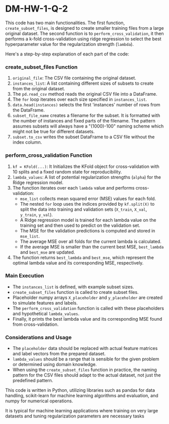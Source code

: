 # DM-HW-1-Q-2

This code has two main functionalities. The first function, `create_subset_files`, is designed to create smaller training files from a large original dataset. The second function is to `perform_cross_validation`, it then performs a k-fold cross-validation using ridge regression to select the best hyperparameter value for the regularization strength (`lambda`).

Here's a step-by-step explanation of each part of the code:

### create_subset_files Function
1. `original_file`: The CSV file containing the original dataset.
2. `instances_list`: A list containing different sizes of subsets to create from the original dataset.
3. The `pd.read_csv` method reads the original CSV file into a DataFrame.
4. The `for` loop iterates over each size specified in `instances_list`.
5. `data.head(instances)` selects the first 'instances' number of rows from the DataFrame.
6. `subset_file_name` creates a filename for the subset. It is formatted with the number of instances and fixed parts of the filename. The pattern assumes subsets will always have a "(1000)-100" naming scheme which might not be true for different datasets.
7. `subset.to_csv` writes the subset DataFrame to a CSV file without the index column.

### perform_cross_validation Function
1. `kf = KFold(...)`: It Initializes the KFold object for cross-validation with 10 splits and a fixed random state for reproducibility.
2. `lambda_values`: A list of potential regularization strengths (`alpha`) for the Ridge regression model.
3. The function iterates over each `lambda` value and performs cross-validation:
   - `mse_list` collects mean squared error (MSE) values for each fold.
   - The nested `for` loop uses the indices provided by `kf.split(X)` to split the data into training and validation sets (`X_train`, `X_val`, `y_train`, `y_val`).
   - A Ridge regression model is trained for each lambda value on the training set and then used to predict on the validation set.
   - The MSE for the validation predictions is computed and stored in `mse_list`.
   - The average MSE over all folds for the current lambda is calculated.
   - If the average MSE is smaller than the current best MSE, `best_lambda` and `best_mse` are updated.
4. The function returns `best_lambda` and `best_mse`, which represent the optimal lambda value and its corresponding MSE, respectively.

### Main Execution
- The `instances_list` is defined, with example subset sizes.
- `create_subset_files` function is called to create subset files.
- Placeholder numpy arrays `X_placeholder` and `y_placeholder` are created to simulate features and labels.
- The `perform_cross_validation` function is called with these placeholders and hypothetical `lambda_values`.
- Finally, it prints the best lambda value and its corresponding MSE found from cross-validation.

### Considerations and Usage
- The `placeholder` data should be replaced with actual feature matrices and label vectors from the prepared dataset.
- `lambda_values` should be a range that is sensible for the given problem or determined using domain knowledge.
- When using the `create_subset_files` function in practice, the naming pattern for the CSV files should adapt to the actual dataset, not just the predefined pattern.

This code is written in Python, utilizing libraries such as pandas for data handling, scikit-learn for machine learning algorithms and evaluation, and numpy for numerical operations. 

It is typical for machine learning applications where training on very large datasets and tuning regularization parameters are necessary tasks
